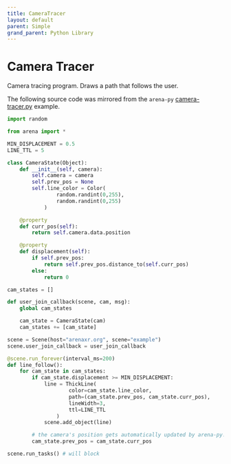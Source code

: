 ```yaml
---
title: CameraTracer
layout: default
parent: Simple
grand_parent: Python Library
---
```


# Camera Tracer

Camera tracing program. Draws a path that follows the user.

The following source code was mirrored from the `arena-py` [camera-tracer.py](https://github.com/arenaxr/arena-py/blob/master/examples/simple/camera-tracer.py) example.

```python
import random

from arena import *

MIN_DISPLACEMENT = 0.5
LINE_TTL = 5

class CameraState(Object):
    def __init__(self, camera):
        self.camera = camera
        self.prev_pos = None
        self.line_color = Color(
                random.randint(0,255),
                random.randint(0,255)
            )

    @property
    def curr_pos(self):
        return self.camera.data.position

    @property
    def displacement(self):
        if self.prev_pos:
            return self.prev_pos.distance_to(self.curr_pos)
        else:
            return 0

cam_states = []

def user_join_callback(scene, cam, msg):
    global cam_states

    cam_state = CameraState(cam)
    cam_states += [cam_state]

scene = Scene(host="arenaxr.org", scene="example")
scene.user_join_callback = user_join_callback

@scene.run_forever(interval_ms=200)
def line_follow():
    for cam_state in cam_states:
        if cam_state.displacement >= MIN_DISPLACEMENT:
            line = ThickLine(
                    color=cam_state.line_color,
                    path=(cam_state.prev_pos, cam_state.curr_pos),
                    lineWidth=3,
                    ttl=LINE_TTL
                )
            scene.add_object(line)

        # the camera's position gets automatically updated by arena-py!
        cam_state.prev_pos = cam_state.curr_pos

scene.run_tasks() # will block
```
